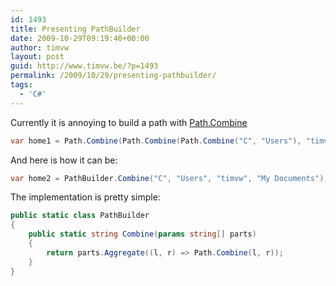 ```yaml
---
id: 1493
title: Presenting PathBuilder
date: 2009-10-29T09:19:40+00:00
author: timvw
layout: post
guid: http://www.timvw.be/?p=1493
permalink: /2009/10/29/presenting-pathbuilder/
tags:
  - 'C#'
---
```

Currently it is annoying to build a path with [Path.Combine](http://msdn.microsoft.com/en-us/library/fyy7a5kt.aspx)

```csharp
var home1 = Path.Combine(Path.Combine(Path.Combine("C", "Users"), "timvw"), "My Documents");
```

And here is how it can be:

```csharp
var home2 = PathBuilder.Combine("C", "Users", "timvw", "My Documents");
```

The implementation is pretty simple:

```csharp
public static class PathBuilder
{
	public static string Combine(params string[] parts)
	{
		return parts.Aggregate((l, r) => Path.Combine(l, r));
	}
}
```
